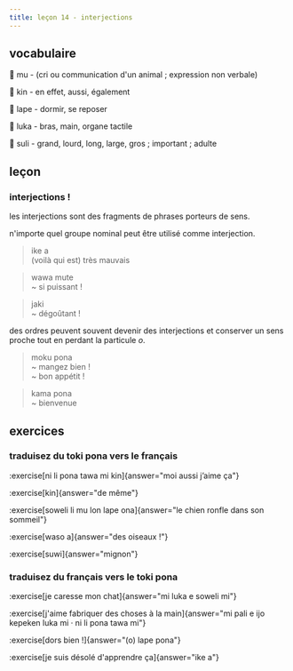 ```yaml
---
title: leçon 14 - interjections 
---
```

## vocabulaire

󱤹 mu - (cri ou communication d'un animal ; expression non verbale)

󱥹 kin - en effet, aussi, également

󱤢 lape - dormir, se reposer

󱤭 luka - bras, main, organe tactile

󱥣 suli - grand, lourd, long, large, gros ; important ; adulte


## leçon
### interjections !

les interjections sont des fragments de phrases porteurs de sens.

n'importe quel groupe nominal peut être utilisé comme interjection.

> ike a \
>  (voilà qui est) très mauvais

> wawa mute \
> ~ si puissant !

> jaki \
> ~ dégoûtant !

des ordres peuvent souvent devenir des interjections et conserver un sens proche tout en perdant la particule *o*.

> moku pona \
> ~ mangez bien ! \
> ~ bon appétit !

> kama pona \
> ~ bienvenue


## exercices
### traduisez du toki pona vers le français
:exercise[ni li pona tawa mi kin]{answer="moi aussi j’aime ça"}

:exercise[kin]{answer="de même"}

:exercise[soweli li mu lon lape ona]{answer="le chien ronfle dans son sommeil"}

:exercise[waso a]{answer="des oiseaux !"}

:exercise[suwi]{answer="mignon"}

### traduisez du français vers le toki pona
:exercise[je caresse mon chat]{answer="mi luka e soweli mi"}

:exercise[j'aime fabriquer des choses à la main]{answer="mi pali e ijo kepeken luka mi · ni li pona tawa mi"}

:exercise[dors bien !]{answer="(o) lape pona"}

:exercise[je suis désolé d'apprendre ça]{answer="ike a"}